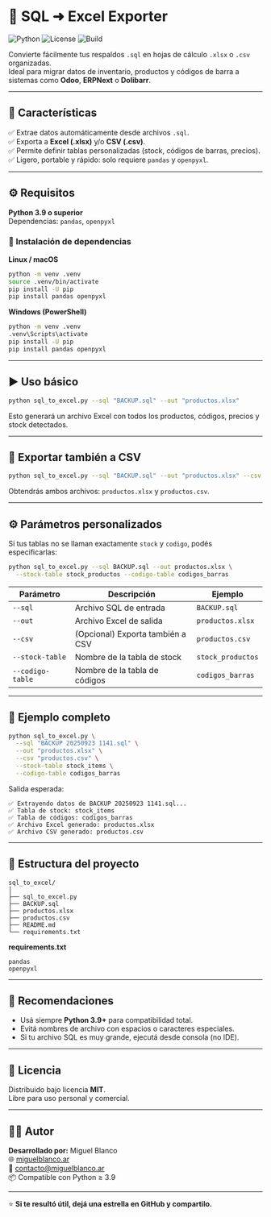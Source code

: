 # 🧾 SQL ➜ Excel Exporter  
![Python](https://img.shields.io/badge/Python-3.9%2B-blue.svg)
![License](https://img.shields.io/badge/License-MIT-green.svg)
![Build](https://img.shields.io/badge/Status-Stable-success.svg)

Convierte fácilmente tus respaldos `.sql` en hojas de cálculo `.xlsx` o `.csv` organizadas.  
Ideal para migrar datos de inventario, productos y códigos de barra a sistemas como **Odoo**, **ERPNext** o **Dolibarr**.

---

## 🚀 Características
✅ Extrae datos automáticamente desde archivos `.sql`.  
✅ Exporta a **Excel (.xlsx)** y/o **CSV (.csv)**.  
✅ Permite definir tablas personalizadas (stock, códigos de barras, precios).  
✅ Ligero, portable y rápido: solo requiere `pandas` y `openpyxl`.

---

## ⚙️ Requisitos

**Python 3.9 o superior**  
Dependencias: `pandas`, `openpyxl`

### 🔧 Instalación de dependencias

**Linux / macOS**
```bash
python -m venv .venv
source .venv/bin/activate
pip install -U pip
pip install pandas openpyxl
```

**Windows (PowerShell)**
```bash
python -m venv .venv
.venv\Scripts\activate
pip install -U pip
pip install pandas openpyxl
```

---

## ▶️ Uso básico

```bash
python sql_to_excel.py --sql "BACKUP.sql" --out "productos.xlsx"
```

Esto generará un archivo Excel con todos los productos, códigos, precios y stock detectados.

---

## 💾 Exportar también a CSV

```bash
python sql_to_excel.py --sql "BACKUP.sql" --out "productos.xlsx" --csv "productos.csv"
```

Obtendrás ambos archivos: `productos.xlsx` y `productos.csv`.

---

## ⚙️ Parámetros personalizados

Si tus tablas no se llaman exactamente `stock` y `codigo`, podés especificarlas:

```bash
python sql_to_excel.py --sql BACKUP.sql --out productos.xlsx \
  --stock-table stock_productos --codigo-table codigos_barras
```

| Parámetro | Descripción | Ejemplo |
|------------|-------------|----------|
| `--sql` | Archivo SQL de entrada | `BACKUP.sql` |
| `--out` | Archivo Excel de salida | `productos.xlsx` |
| `--csv` | (Opcional) Exporta también a CSV | `productos.csv` |
| `--stock-table` | Nombre de la tabla de stock | `stock_productos` |
| `--codigo-table` | Nombre de la tabla de códigos | `codigos_barras` |

---

## 🧠 Ejemplo completo

```bash
python sql_to_excel.py \
  --sql "BACKUP 20250923 1141.sql" \
  --out "productos.xlsx" \
  --csv "productos.csv" \
  --stock-table stock_items \
  --codigo-table codigos_barras
```

Salida esperada:
```
✅ Extrayendo datos de BACKUP 20250923 1141.sql...
✅ Tabla de stock: stock_items
✅ Tabla de códigos: codigos_barras
✅ Archivo Excel generado: productos.xlsx
✅ Archivo CSV generado: productos.csv
```

---

## 📁 Estructura del proyecto

```
sql_to_excel/
│
├── sql_to_excel.py
├── BACKUP.sql
├── productos.xlsx
├── productos.csv
├── README.md
└── requirements.txt
```

**requirements.txt**
```
pandas
openpyxl
```

---

## 🧩 Recomendaciones

- Usá siempre **Python 3.9+** para compatibilidad total.  
- Evitá nombres de archivo con espacios o caracteres especiales.  
- Si tu archivo SQL es muy grande, ejecutá desde consola (no IDE).

---

## 📜 Licencia
Distribuido bajo licencia **MIT**.  
Libre para uso personal y comercial.

---

## 👨‍💻 Autor
**Desarrollado por:** Miguel Blanco  
🌐 [miguelblanco.ar](https://miguelblanco.ar)  
📧 contacto@miguelblanco.ar  
📦 Compatible con Python ≥ 3.9

---

⭐ **Si te resultó útil, dejá una estrella en GitHub y compartilo.**
